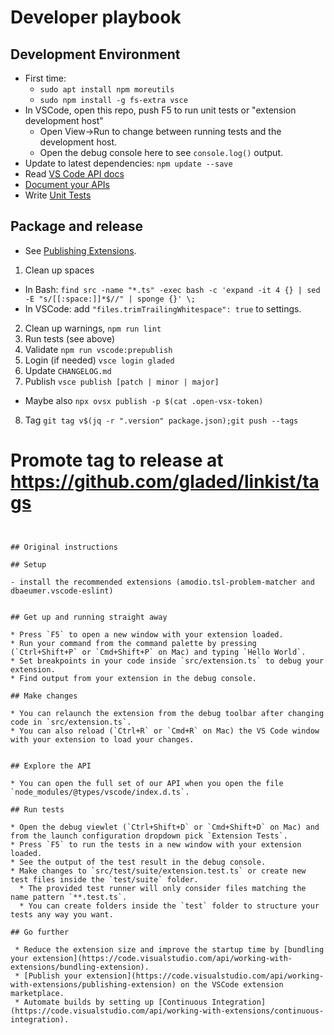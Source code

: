 # Developer playbook

## Development Environment

* First time:
  * `sudo apt install npm moreutils`
  * `sudo npm install -g fs-extra vsce`
* In VSCode, open this repo, push F5 to run unit tests or "extension development host"
  * Open View->Run to change between running tests and the development host.
  * Open the debug console here to see `console.log()` output.
* Update to latest dependencies: `npm update --save`
* Read [VS Code API docs](https://code.visualstudio.com/api/references/vscode-api)
* [Document your APIs](https://typedoc.org/guides/doccomments/)
* Write [Unit Tests](https://code.visualstudio.com/api/working-with-extensions/testing-extension)

## Package and release

* See [Publishing Extensions](https://code.visualstudio.com/api/working-with-extensions/publishing-extension).

1. Clean up spaces
  * In Bash: `find src -name "*.ts" -exec bash -c 'expand -it 4 {} | sed -E "s/[[:space:]]*$//" | sponge {}' \;`
  * In VSCode: add `"files.trimTrailingWhitespace": true` to settings.
2. Clean up warnings, `npm run lint`
3. Run tests (see above)
4. Validate `npm run vscode:prepublish`
5. Login (if needed) `vsce login gladed`
6. Update `CHANGELOG.md`
7. Publish `vsce publish [patch | minor | major]`
  * Maybe also `npx ovsx publish -p $(cat .open-vsx-token)`
8. Tag `git tag v$(jq -r ".version" package.json);git push --tags`

# Promote tag to release at https://github.com/gladed/linkist/tags
```


## Original instructions

## Setup

- install the recommended extensions (amodio.tsl-problem-matcher and dbaeumer.vscode-eslint)


## Get up and running straight away

* Press `F5` to open a new window with your extension loaded.
* Run your command from the command palette by pressing (`Ctrl+Shift+P` or `Cmd+Shift+P` on Mac) and typing `Hello World`.
* Set breakpoints in your code inside `src/extension.ts` to debug your extension.
* Find output from your extension in the debug console.

## Make changes

* You can relaunch the extension from the debug toolbar after changing code in `src/extension.ts`.
* You can also reload (`Ctrl+R` or `Cmd+R` on Mac) the VS Code window with your extension to load your changes.


## Explore the API

* You can open the full set of our API when you open the file `node_modules/@types/vscode/index.d.ts`.

## Run tests

* Open the debug viewlet (`Ctrl+Shift+D` or `Cmd+Shift+D` on Mac) and from the launch configuration dropdown pick `Extension Tests`.
* Press `F5` to run the tests in a new window with your extension loaded.
* See the output of the test result in the debug console.
* Make changes to `src/test/suite/extension.test.ts` or create new test files inside the `test/suite` folder.
  * The provided test runner will only consider files matching the name pattern `**.test.ts`.
  * You can create folders inside the `test` folder to structure your tests any way you want.

## Go further

 * Reduce the extension size and improve the startup time by [bundling your extension](https://code.visualstudio.com/api/working-with-extensions/bundling-extension).
 * [Publish your extension](https://code.visualstudio.com/api/working-with-extensions/publishing-extension) on the VSCode extension marketplace.
 * Automate builds by setting up [Continuous Integration](https://code.visualstudio.com/api/working-with-extensions/continuous-integration).
